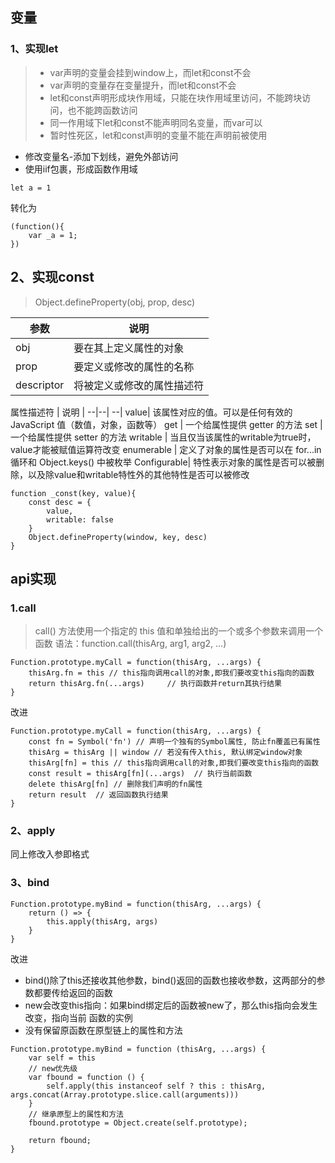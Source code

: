 ## 变量

### 1、实现let

> - var声明的变量会挂到window上，而let和const不会
> - var声明的变量存在变量提升，而let和const不会
> - let和const声明形成块作用域，只能在块作用域里访问，不能跨块访问，也不能跨函数访问
> - 同一作用域下let和const不能声明同名变量，而var可以
> - 暂时性死区，let和const声明的变量不能在声明前被使用

- 修改变量名-添加下划线，避免外部访问
- 使用iif包裹，形成函数作用域

```
let a = 1
```
转化为
```
(function(){
    var _a = 1;
})
```

## 2、实现const

> Object.defineProperty(obj, prop, desc)

 |参数  | 说明 |
 ---|--|
 obj|	要在其上定义属性的对象|
prop|	要定义或修改的属性的名称|
descriptor|	将被定义或修改的属性描述符|


属性描述符 | 说明 |
 --|--| --|
value| 该属性对应的值。可以是任何有效的 JavaScript 值（数值，对象，函数等）
get | 一个给属性提供 getter 的方法
set | 一个给属性提供 setter 的方法
writable | 当且仅当该属性的writable为true时，value才能被赋值运算符改变
enumerable | 定义了对象的属性是否可以在 for...in 循环和 Object.keys() 中被枚举
Configurable| 特性表示对象的属性是否可以被删除，以及除value和writable特性外的其他特性是否可以被修改

```
function _const(key, value){
    const desc = {
        value,
        writable: false
    }
    Object.defineProperty(window, key, desc)
}
```
## api实现

### 1.call

> call() 方法使用一个指定的 this 值和单独给出的一个或多个参数来调用一个函数
语法：function.call(thisArg, arg1, arg2, ...)

```
Function.prototype.myCall = function(thisArg, ...args) {
    thisArg.fn = this // this指向调用call的对象,即我们要改变this指向的函数
    return thisArg.fn(...args)     // 执行函数并return其执行结果
}

```
改进
```
Function.prototype.myCall = function(thisArg, ...args) {
    const fn = Symbol('fn') // 声明一个独有的Symbol属性, 防止fn覆盖已有属性
    thisArg = thisArg || window // 若没有传入this, 默认绑定window对象
    thisArg[fn] = this // this指向调用call的对象,即我们要改变this指向的函数
    const result = thisArg[fn](...args)  // 执行当前函数
    delete thisArg[fn] // 删除我们声明的fn属性
    return result  // 返回函数执行结果
}

```
### 2、apply

同上修改入参即格式

### 3、bind
```
Function.prototype.myBind = function(thisArg, ...args) {
    return () => {
        this.apply(thisArg, args)
    }
}
```
改进

- bind()除了this还接收其他参数，bind()返回的函数也接收参数，这两部分的参数都要传给返回的函数
- new会改变this指向：如果bind绑定后的函数被new了，那么this指向会发生改变，指向当前 函数的实例
- 没有保留原函数在原型链上的属性和方法
```
Function.prototype.myBind = function (thisArg, ...args) {
    var self = this
    // new优先级
    var fbound = function () {
        self.apply(this instanceof self ? this : thisArg, args.concat(Array.prototype.slice.call(arguments)))
    }
    // 继承原型上的属性和方法
    fbound.prototype = Object.create(self.prototype);

    return fbound;
}

```
